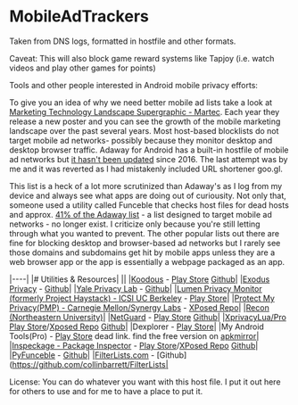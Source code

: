 # MobileAdTrackers
Taken from DNS logs, formatted in hostfile and other formats.

Caveat: This will also block game reward systems like Tapjoy (i.e. watch videos and play other games for points)

Tools and other people interested in Android mobile privacy efforts:

To give you an idea of why we need better mobile ad lists take a look at [Marketing Technology Landscape Supergraphic - Martec](https://chiefmartec.com/2018/04/marketing-technology-landscape-supergraphic-2018/).  Each year they release a new poster and you can see the growth of the mobile marketing landscape over the past several years.  Most host-based blocklists do not target mobile ad networks- possibly because they monitor desktop and desktop browser traffic.  Adaway for Android has a built-in hostfile of mobile ad networks but [it hasn't been updated](https://github.com/AdAway/adaway.github.io/commits/master/hosts.txt) since 2016.  The last attempt was by me and it was reverted as I had mistakenly included URL shortener goo.gl.

This list is a heck of a lot more scrutinized than Adaway's as I log from my device and always see what apps are doing out of curiousity.  Not only that, someone used a utility called Funceble that checks host files for dead hosts and approx. [41% of the Adaway list](https://github.com/AdAway/adaway.github.io/pull/8) - a list designed to target mobile ad networks - no longer exist.  I criticize only because you're still letting through what you wanted to prevent.  The other popular lists out there are fine for blocking desktop and browser-based ad networks but I rarely see those domains and subdomains get hit by mobile apps unless they are a web browser app or the app is essentially a webpage packaged as an app.


|----|
|# Utilities & Resources|
||
|[Koodous](https://koodous.com/apks) - [Play Store](https://play.google.com/store/apps/details?id=com.koodous.android) [Github](https://github.com/Koodous)|
|[Exodus Privacy](https://exodus-privacy.eu.org/) - [Github](https://github.com/Exodus-Privacy)|
|[Yale Privacy Lab](https://privacylab.yale.edu) - [Github](https://github.com/YalePrivacyLab)|
|[Lumen Privacy Monitor (formerly Project Haystack) - ICSI UC Berkeley](https://www.haystack.mobi/) - [Play Store](https://play.google.com/store/apps/details?id=edu.berkeley.icsi.haystack)|
|[Protect My Privacy(PMP) - Carnegie Mellon/Synergy Labs](http://www.android.protectmyprivacy.org) - [XPosed Repo](http://repo.xposed.info/module/org.synergylabs.pmpandroid)|
|[Recon (Northeastern University)](https://recon.meddle.mobi)|
|[NetGuard](https://www.netguard.me/) - [Play Store](https://play.google.com/store/apps/details?id=eu.faircode.netguard) [Github](https://github.com/M66B/NetGuard)|
|[XprivacyLua/Pro](https://lua.xprivacy.eu/)  [Play Store](https://play.google.com/store/apps/details?id=eu.faircode.xlua.pro)/[Xposed Repo](http://repo.xposed.info/module/eu.faircode.xlua) [Github](https://github.com/M66B/XPrivacyLua)|
|Dexplorer - [Play Store](https://play.google.com/store/apps/details?id=com.dexplorer)|
|My Android Tools(Pro) - [Play Store](https://play.google.com/store/apps/details?id=cn.wq.myandroidtoolspro) dead link. find the free version on [apkmirror](https://www.apkmirror.com/apk/wangqi/my-android-tools/)|
|[Inspeckage - Package Inspector](http://ac-pm.github.io/Inspeckage/) - [Play Store](https://play.google.com/store/apps/details?id=mobi.acpm.inspeckage)/[XPosed Repo](http://repo.xposed.info/module/mobi.acpm.inspeckage) [Github](https://github.com/ac-pm/Inspeckage)|
|[PyFunceble](https://funilrys.github.io/PyFunceble/) - [Github](https://github.com/funilrys/PyFunceble)|
|[FilterLists.com](https://filterlists.com) - [Github](https://github.com/collinbarrett/FilterLists|

License: You can do whatever you want with this host file.  I put it out here for others to use and for me to have a place to put it.
